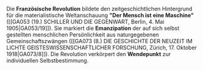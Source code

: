 
Die **Französische Revolution** bildete den zeitgeschichtlichen Hintergrund für die materialistische Weltanschauung **"Der Mensch ist eine Maschine"** ([[GA053 (19.) SCHILLER UND DIE GEGENWART, Berlin, 4. Mai 1905|GA053/19]]). Sie markiert die **Emanzipation** der auf sich selbst gestellten menschlichen Persönlichkeit aus naturgegebenen Gemeinschaftszwängen ([[GA073 (8.) DIE GESCHICHTE DER NEUZEIT IM LICHTE GEISTESWISSENSCHAFTLICHER FORSCHUNG, Zürich, 17. Oktober 1918|GA073/8]]). Die Revolution verkörpert den **Wendepunkt** zur individuellen Selbstbestimmung.
